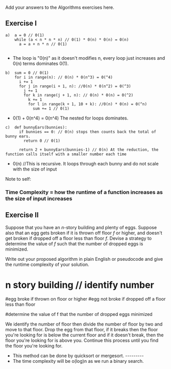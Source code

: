 Add your answers to the Algorithms exercises here.
## Exercise I

```
a)  a = 0 // 0(1)
    while (a < n * n * n) // 0(1) * 0(n) * 0(n) = 0(n)
      a = a + n * n // 0(1)
                  
```
- The loop is "0(n)" as it doesn't modifies n, every loop just increases and 0(n) terms dominates 0(1).

```
b)  sum = 0 // 0(1)
    for i in range(n): // 0(n) * 0(n^3) = 0(^4)
      i += 1
      for j in range(i + 1, n): //0(n) * 0(n^2) = 0(^3)
        j += 1
        for k in range(j + 1, n): // 0(n) * 0(n) = 0(^2)
          k += 1
          for l in range(k + 1, 10 + k): //0(n) * 0(n) = 0(^n)
            sum += 1 // 0(1)
```
- 0(1) + 0(n^4) = 0(n^4) The nested for loops dominates.

```
c)  def bunnyEars(bunnies):
      if bunnies == 0: // 0(n) stops then counts back the total of bunny ears. 
        return 0 // 0(1)

      return 2 + bunnyEars(bunnies-1) // 0(n) At the reduction, the function calls itself with a smaller number each time
```
- 0(n) //This is recursive. It loops through each bunny and do not scale with the size of input

Note to self: 
### Time Complexity = how the runtime of a function increases as the size of input increases

## Exercise II

Suppose that you have an _n_-story building and plenty of eggs. Suppose also that an egg gets broken if it is thrown off floor _f_ or higher, and doesn't get broken if dropped off a floor less than floor _f_. Devise a strategy to determine the value of _f_ such that the number of dropped eggs is minimized.

Write out your proposed algorithm in plain English or pseudocode and give the runtime complexity of your solution.

# n story building // identify number
#egg broke if thrown on floor or higher
#egg not broke if dropped off a floor less than floor

#determine the value of f that the number of dropped eggs minimized

We identify the number of floor then divide the number of floor by two and move to that floor. Drop the egg from that floor, if it breaks then the floor you're looking for is below the current floor and if it doesn't break, then the floor you're looking for is above you. Continue this process until you find the floor you're looking for. 
- This method can be done by quicksort or mergesort. ---------
- The time complexity will be o(log)n as we run a binary search. 